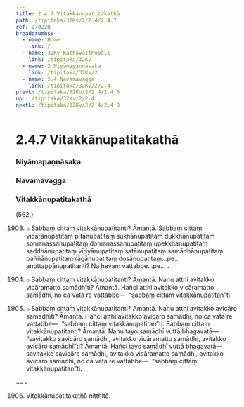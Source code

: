 ```yaml
---
title: 2.4.7 Vitakkānupatitakathā
path: /tipitaka/32Kv/2/2.4/2.4.7
ref: 270220
breadcrumbs:
  - name: Home
    link: /
  - name: 32Kv Kathāvatthupāḷi
    link: /tipitaka/32Kv
  - name: 2 Niyāmapaṇṇāsaka
    link: /tipitaka/32Kv/2
  - name: 2.4 Navamavagga
    link: /tipitaka/32Kv/2/2.4
prevL: /tipitaka/32Kv/2/2.4/2.4.6
upL: /tipitaka/32Kv/2/2.4
nextL: /tipitaka/32Kv/2/2.4/2.4.8
---
```


# 2.4.7 Vitakkānupatitakathā

### Niyāmapaṇṇāsaka

### Navamavagga

### Vitakkānupatitakathā

(562.)

1903. ๐ Sabbaṃ cittaṃ vitakkānupatitanti? Āmantā. Sabbaṃ cittaṃ vicārānupatitaṃ pītānupatitaṃ sukhānupatitaṃ dukkhānupatitaṃ somanassānupatitaṃ domanassānupatitaṃ upekkhānupatitaṃ saddhānupatitaṃ vīriyānupatitaṃ satānupatitaṃ samādhānupatitaṃ paññānupatitaṃ rāgānupatitaṃ dosānupatitaṃ…pe…  anottappānupatitanti? Na hevaṃ vattabbe…pe… .

1904. ๐ Sabbaṃ cittaṃ vitakkānupatitanti? Āmantā. Nanu atthi avitakko vicāramatto samādhīti? Āmantā. Hañci atthi avitakko vicāramatto samādhi, no ca vata re vattabbe—  “sabbaṃ cittaṃ vitakkānupatitan”ti.

1905. ๐ Sabbaṃ cittaṃ vitakkānupatitanti? Āmantā. Nanu atthi avitakko avicāro samādhīti? Āmantā. Hañci atthi avitakko avicāro samādhi, no ca vata re vattabbe—  “sabbaṃ cittaṃ vitakkānupatitan”ti. Sabbaṃ cittaṃ vitakkānupatitanti? Āmantā. Nanu tayo samādhī vuttā bhagavatā—  “savitakko savicāro samādhi, avitakko vicāramatto samādhi, avitakko avicāro samādhī”ti? Āmantā. Hañci tayo samādhī vuttā bhagavatā—  savitakko savicāro samādhi, avitakko vicāramatto samādhi, avitakko avicāro samādhi, no ca vata re vattabbe—  “sabbaṃ cittaṃ vitakkānupatitan”ti.

===

1906. Vitakkānupatitakathā niṭṭhitā.




